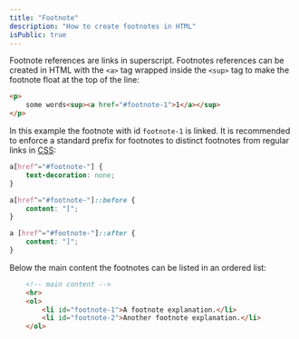 ```yaml
---
title: "Footnote"
description: "How to create footnotes in HTML"
isPublic: true
---
```


Footnote references are links in superscript.
Footnotes references can be created in HTML with the `<a>` tag wrapped
inside the `<sup>` tag to make the footnote float at the top of the line:

```html
<p>
    some words<sup><a href="#footnote-1">1</a></sup>
</p>
```

In this example the footnote with id `footnote-1` is linked.
It is recommended to enforce a standard prefix for footnotes
to distinct footnotes from regular links in [CSS](css):

```css
a[href^="#footnote-"] {
    text-decoration: none;
}

a[href^="#footnote-"]::before {
    content: "[";
}

a [href^="#footnote-"]::after {
    content: "]";
}
```

Below the main content the footnotes can be listed in an ordered list:

```html
    <!-- main content -->
    <hr>
    <ol>
        <li id="footnote-1">A footnote explanation.</li>
        <li id="footnote-2">Another footnote explanation.</li>
    </ol>
```
